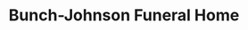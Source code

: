 ---
title: "Bunch-Johnson Funeral Home"
url: /statesville/bunch-johnson-funeral-home/
shop: Bestattungen
---